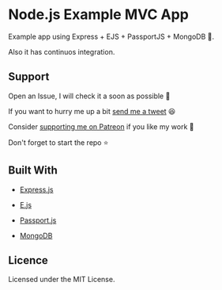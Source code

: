 # Node.js Example MVC App

Example app using Express + EJS + PassportJS + MongoDB 🚀.

Also it has continuos integration.

## Support

Open an Issue, I will check it a soon as possible 👀

If you want to hurry me up a bit
[send me a tweet](https://twitter.com/intent/tweet?text=%40UltiRequiem%20) 😆

Consider [supporting me on Patreon](https://patreon.com/UltiRequiem) if you like
my work 🚀

Don't forget to start the repo ⭐

## Built With

- [Express.js](https://expressjs.com)

- [E.js](https://ejs.co)

- [Passport.js](https://passportjs.org)

- [MongoDB](https://mongodb.com)

## Licence

Licensed under the MIT License.
